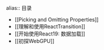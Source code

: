 alias:: 目录

- [[Picking and Omitting Properties]]
- [[理解和使用ReactTransition]]
- [[开始使用React19: 数据加载]]
- [[初探WebGPU]]